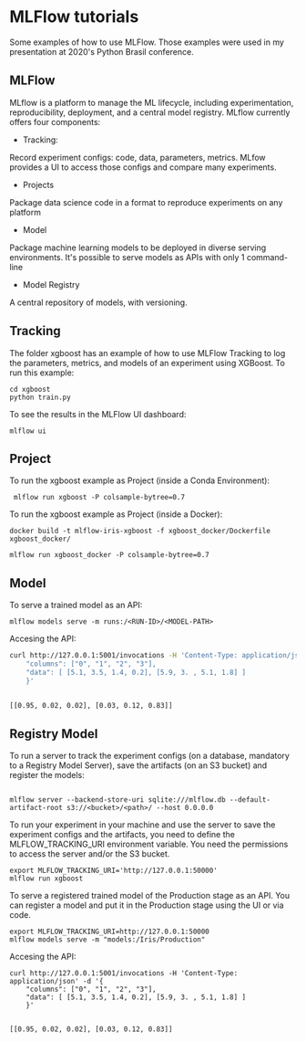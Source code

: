 # MLFlow tutorials

Some examples of how to use MLFlow. Those examples were used in my presentation at 2020's Python Brasil conference.

## MLFlow

MLflow is a platform to manage the ML lifecycle, including experimentation, reproducibility, deployment, and a central model registry. MLflow currently offers four components:

- Tracking:

Record experiment configs: code, data, parameters, metrics.
MLfow provides a UI to access those configs and compare many experiments.

- Projects

Package data science code in a format to reproduce experiments on any platform

- Model

Package machine learning models to be deployed in diverse serving environments.
It's possible to serve models as APIs with only 1 command-line

- Model Registry

A central repository of models, with versioning.


## Tracking

The folder xgboost has an example of how to use MLFlow Tracking to log the parameters, metrics, and models of an experiment using XGBoost. To run this example:

``` properties
cd xgboost
python train.py
```

To see the results in the MLFlow UI dashboard:

``` properties
mlflow ui
```

## Project

To run the xgboost example as Project (inside a Conda Environment):

``` properties
 mlflow run xgboost -P colsample-bytree=0.7
``` 

To run the xgboost example as Project (inside a Docker):

``` properties
docker build -t mlflow-iris-xgboost -f xgboost_docker/Dockerfile xgboost_docker/

mlflow run xgboost_docker -P colsample-bytree=0.7
``` 


## Model

To serve a trained model as an API:

``` properties
mlflow models serve -m runs:/<RUN-ID>/<MODEL-PATH>
```

Accesing the API:
``` bash
curl http://127.0.0.1:5001/invocations -H 'Content-Type: application/json' -d '{         
	"columns": ["0", "1", "2", "3"], 
	"data": [ [5.1, 3.5, 1.4, 0.2], [5.9, 3. , 5.1, 1.8] ]     
	}'


[[0.95, 0.02, 0.02], [0.03, 0.12, 0.83]]

```


## Registry Model

To run a server to track the experiment configs (on a database, mandatory to a Registry Model Server), save the artifacts (on an S3 bucket) and register the models:

``` properties

mlflow server --backend-store-uri sqlite:///mlflow.db --default-artifact-root s3://<bucket>/<path>/ --host 0.0.0.0

```

To run your experiment in your machine and use the server to save the experiment configs and the artifacts, you need to define the MLFLOW_TRACKING_URI environment variable. You need the permissions to access the server and/or the S3 bucket.

``` properties
export MLFLOW_TRACKING_URI='http://127.0.0.1:50000' 
mlflow run xgboost
```

To serve a registered trained model of the Production stage as an API. You can register a model and put it in the Production stage using the UI or via code.

``` properties
export MLFLOW_TRACKING_URI=http://127.0.0.1:50000 
mlflow models serve -m "models:/Iris/Production"
```

Accesing the API:

``` properties
curl http://127.0.0.1:5001/invocations -H 'Content-Type: application/json' -d '{         
	"columns": ["0", "1", "2", "3"], 
	"data": [ [5.1, 3.5, 1.4, 0.2], [5.9, 3. , 5.1, 1.8] ]     
	}'


[[0.95, 0.02, 0.02], [0.03, 0.12, 0.83]]
```
